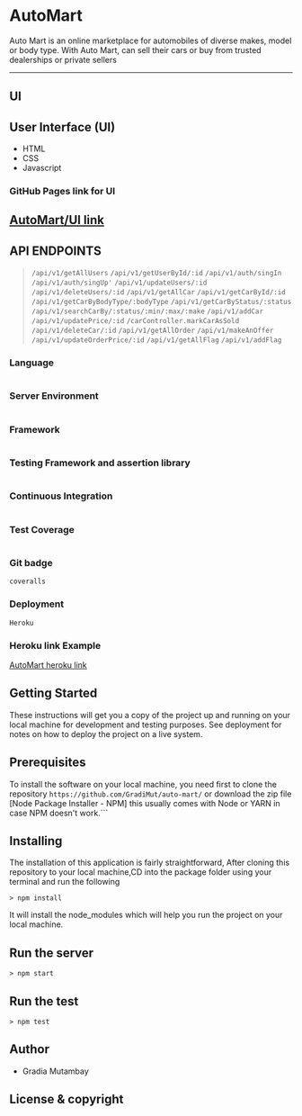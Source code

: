 # AutoMart

Auto Mart is an online marketplace for automobiles of diverse makes, model or body type. With
Auto Mart,  can sell their cars or buy from trusted dealerships or private sellers

------------------------------------------------------------------------------

## UI

## User Interface (UI)

* HTML
* CSS
* Javascript

### GitHub Pages link for UI

[AutoMart/UI link](https://gradimut.github.io/auto-mart/UI)
---------------------------------------------------------------------

## API ENDPOINTS

> ```/api/v1/getAllUsers```
> ```/api/v1/getUserById/:id```
> ```/api/v1/auth/singIn```
> ```/api/v1/auth/singUp'```
> ```/api/v1/updateUsers/:id```
> ```/api/v1/deleteUsers/:id```
> ```/api/v1/getAllCar```
> ```/api/v1/getCarById/:id```
> ```/api/v1/getCarByBodyType/:bodyType```
> ```/api/v1/getCarByStatus/:status```
> ```/api/v1/searchCarBy/:status/:min/:max/:make```
> ```/api/v1/addCar```
> ```/api/v1/updatePrice/:id```
> ```/carController.markCarAsSold```
> ```/api/v1/deleteCar/:id```
> ```/api/v1/getAllOrder```
> ```/api/v1/makeAnOffer```
> ```/api/v1/updateOrderPrice/:id```
> ```/api/v1/getAllFlag```
> ```/api/v1/addFlag```

### Language

```*Javascript*
```

### Server Environment

``` *NodeJS* (run time Environment for running JS codes)
 ```

### Framework

``` *Express* (used for building fast APIs)
 ```

### Testing Framework and assertion library

``` *Mocha* and *Chai*
 ```

### Continuous Integration

```Travis CI
```

### Test Coverage

```nyc
```

### Git badge

```coveralls```

### Deployment

```Heroku```

### Heroku link Example
[AutoMart heroku link](https://automart-andele-bc7.herokuapp.com/)

## Getting Started
These instructions will get you a copy of the project up and running on your local machine for development and testing purposes. See deployment for notes on how to deploy the project on a live system.

## Prerequisites
To install the software on your local machine, you need first to clone the repository
 ```https://github.com/GradiMut/auto-mart/``` or download the zip file
 [Node Package Installer - NPM] this usually comes with Node or YARN in case NPM doesn't work.```

## Installing

The installation of this application is fairly straightforward, After cloning this repository to your local machine,CD into the package folder using your terminal and run the following

```> npm install```

It will install the node_modules which will help you run the project on your local machine.

## Run the server

```> npm start```

## Run the test

```> npm test```

## Author

* Gradia Mutambay

## License & copyright
